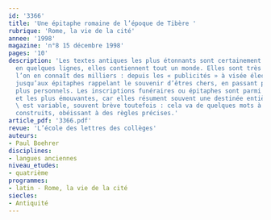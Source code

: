 ```yaml
---
id: '3366'
title: 'Une épitaphe romaine de l’époque de Tibère '
rubrique: 'Rome, la vie de la cité'
annee: '1998'
magazine: 'n°8 15 décembre 1998'
pages: '10'
description: 'Les textes antiques les plus étonnants sont certainement les inscriptions :
  en quelques lignes, elles contiennent tout un monde. Elles sont très diverses, et
  l’on en connaît des milliers : depuis les « publicités » à visée électorale de Pompéi
  jusqu’aux épitaphes rappelant le souvenir d’êtres chers, en passant par des graffitis
  plus personnels. Les inscriptions funéraires ou épitaphes sont parmi les plus intéressantes
  et les plus émouvantes, car elles résument souvent une destinée entière. Leur forme
  \ est variable, souvent brève toutefois : cela va de quelques mots à des poèmes
  construits, obéissant à des règles précises.'
article_pdf: '3366.pdf'
revue: 'L’école des lettres des collèges'
auteurs:
- Paul Boehrer
disciplines:
- langues anciennes
niveau_etudes:
- quatrième
programmes:
- latin - Rome, la vie de la cité
siecles:
- Antiquité
---
```

